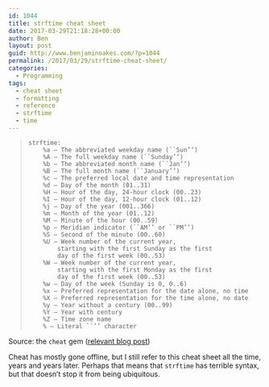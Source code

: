 ```yaml
---
id: 1044
title: strftime cheat sheet
date: 2017-03-29T21:18:28+00:00
author: Ben
layout: post
guid: http://www.benjaminoakes.com/?p=1044
permalink: /2017/03/29/strftime-cheat-sheet/
categories:
  - Programming
tags:
  - cheat sheet
  - formatting
  - reference
  - strftime
  - time
---
```

>     strftime:
>         %a – The abbreviated weekday name (``Sun’‘)
>         %A – The full weekday name (``Sunday’‘)
>         %b – The abbreviated month name (``Jan’‘)
>         %B – The full month name (``January’‘)
>         %c – The preferred local date and time representation
>         %d – Day of the month (01..31)
>         %H – Hour of the day, 24-hour clock (00..23)
>         %I – Hour of the day, 12-hour clock (01..12)
>         %j – Day of the year (001..366)
>         %m – Month of the year (01..12)
>         %M – Minute of the hour (00..59)
>         %p – Meridian indicator (``AM’’ or ``PM’‘)
>         %S – Second of the minute (00..60)
>         %U – Week number of the current year,
>             starting with the first Sunday as the first
>             day of the first week (00..53)
>         %W – Week number of the current year,
>             starting with the first Monday as the first
>             day of the first week (00..53)
>         %w – Day of the week (Sunday is 0, 0..6)
>         %x – Preferred representation for the date alone, no time
>         %X – Preferred representation for the time alone, no date
>         %y – Year without a century (00..99)
>         %Y – Year with century
>         %Z – Time zone name
>         % – Literal ``’’ character

Source: the `cheat` gem ([relevant blog post](http://errtheblog.com/posts/21-cheat))

Cheat has mostly gone offline, but I still refer to this cheat sheet all the time, years and years later. Perhaps that means that `strftime` has terrible syntax, but that doesn&#8217;t stop it from being ubiquitous.